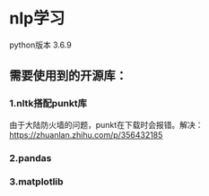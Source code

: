 # nlp学习

python版本 3.6.9

## 需要使用到的开源库：
### 1.nltk搭配punkt库
由于大陆防火墙的问题，punkt在下载时会报错。解决：https://zhuanlan.zhihu.com/p/356432185

### 2.pandas

### 3.matplotlib